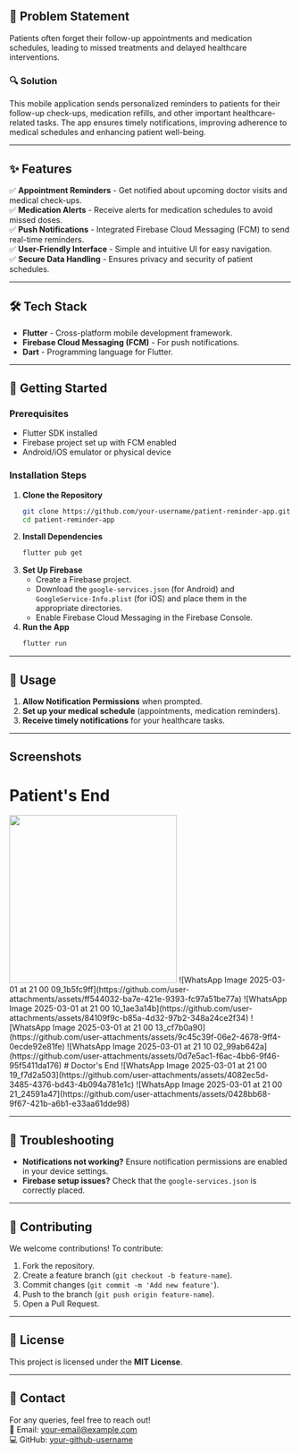 
## 🏥 Problem Statement
Patients often forget their follow-up appointments and medication schedules, leading to missed treatments and delayed healthcare interventions.

### 🔍 Solution
This mobile application sends personalized reminders to patients for their follow-up check-ups, medication refills, and other important healthcare-related tasks. The app ensures timely notifications, improving adherence to medical schedules and enhancing patient well-being.

---

## ✨ Features
✅ **Appointment Reminders** - Get notified about upcoming doctor visits and medical check-ups.  
✅ **Medication Alerts** - Receive alerts for medication schedules to avoid missed doses.  
✅ **Push Notifications** - Integrated Firebase Cloud Messaging (FCM) to send real-time reminders.  
✅ **User-Friendly Interface** - Simple and intuitive UI for easy navigation.  
✅ **Secure Data Handling** - Ensures privacy and security of patient schedules.

---

## 🛠️ Tech Stack
- **Flutter** - Cross-platform mobile development framework.  
- **Firebase Cloud Messaging (FCM)** - For push notifications.  
- **Dart** - Programming language for Flutter.

---

## 🚀 Getting Started
### Prerequisites
- Flutter SDK installed  
- Firebase project set up with FCM enabled  
- Android/iOS emulator or physical device

### Installation Steps
1. **Clone the Repository**
   ```bash
   git clone https://github.com/your-username/patient-reminder-app.git
   cd patient-reminder-app
   ```
2. **Install Dependencies**
   ```bash
   flutter pub get
   ```
3. **Set Up Firebase**
   - Create a Firebase project.
   - Download the `google-services.json` (for Android) and `GoogleService-Info.plist` (for iOS) and place them in the appropriate directories.
   - Enable Firebase Cloud Messaging in the Firebase Console.
4. **Run the App**
   ```bash
   flutter run
   ```

---

## 📌 Usage
1. **Allow Notification Permissions** when prompted.
2. **Set up your medical schedule** (appointments, medication reminders).
3. **Receive timely notifications** for your healthcare tasks.

---
## Screenshots
# Patient's End
<img src="![WhatsApp Image 2025-03-01 at 21 00 09_1b5fc9ff](https://github.com/user-attachments/assets/ff544032-ba7e-421e-9393-fc97a51be77a)" width="300">
![WhatsApp Image 2025-03-01 at 21 00 09_1b5fc9ff](https://github.com/user-attachments/assets/ff544032-ba7e-421e-9393-fc97a51be77a)
![WhatsApp Image 2025-03-01 at 21 00 10_1ae3a14b](https://github.com/user-attachments/assets/84109f9c-b85a-4d32-97b2-348a24ce2f34)
![WhatsApp Image 2025-03-01 at 21 00 13_cf7b0a90](https://github.com/user-attachments/assets/9c45c39f-06e2-4678-9ff4-0ecde92e81fe)
![WhatsApp Image 2025-03-01 at 21 10 02_99ab642a](https://github.com/user-attachments/assets/0d7e5ac1-f6ac-4bb6-9f46-95f5411da176)
# Doctor's End
![WhatsApp Image 2025-03-01 at 21 00 19_f7d2a503](https://github.com/user-attachments/assets/4082ec5d-3485-4376-bd43-4b094a781e1c)
![WhatsApp Image 2025-03-01 at 21 00 21_24591a47](https://github.com/user-attachments/assets/0428bb68-9f67-421b-a6b1-e33aa61dde98)



---

## 🔧 Troubleshooting
- **Notifications not working?** Ensure notification permissions are enabled in your device settings.
- **Firebase setup issues?** Check that the `google-services.json` is correctly placed.

---

## 🤝 Contributing
We welcome contributions! To contribute:
1. Fork the repository.
2. Create a feature branch (`git checkout -b feature-name`).
3. Commit changes (`git commit -m 'Add new feature'`).
4. Push to the branch (`git push origin feature-name`).
5. Open a Pull Request.

---

## 📝 License
This project is licensed under the **MIT License**.

---

## 📩 Contact
For any queries, feel free to reach out!  
📧 Email: [your-email@example.com](mailto:your-email@example.com)  
💻 GitHub: [your-github-username](https://github.com/your-github-username)


